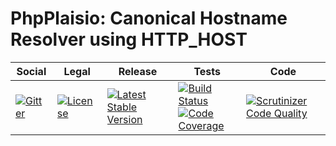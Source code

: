 # PhpPlaisio: Canonical Hostname Resolver using HTTP_HOST

<table>
<thead>
<tr>
<th>Social</th>
<th>Legal</th>
<th>Release</th>
<th>Tests</th>
<th>Code</th>
</tr>
</thead>
<tbody>
<tr>
<td>
<a href="https://gitter.im/PhpPlaisio/PhpPlaisio"><img src="https://badges.gitter.im/PhpPlaisio/PhpPlaisio.svg" alt="Gitter"/></a>
</td>
<td>
<a href="https://packagist.org/packages/plaisio/canonical-hostname-resolver-http-host"><img src="https://poser.pugx.org/plaisio/canonical-hostname-resolver-http-host/license" alt="License"/></a>
</td>
<td>
<a href="https://packagist.org/packages/plaisio/canonical-hostname-resolver-http-host"><img src="https://poser.pugx.org/plaisio/canonical-hostname-resolver-http-host/v/stable" alt="Latest Stable Version"/></a>
</td>
<td>
<a href="https://github.com/PhpPlaisio/canonical-hostname-resolver-http-host/actions/workflows/unit.yml"><img src="https://github.com/PhpPlaisio/canonical-hostname-resolver-http-host/actions/workflows/unit.yml/badge.svg" alt="Build Status"/></a><br/>
<a href="https://codecov.io/gh/PhpPlaisio/canonical-hostname-resolver-http-host"><img src="https://codecov.io/gh/PhpPlaisio/canonical-hostname-resolver-http-host/branch/master/graph/badge.svg" alt="Code Coverage"/></a>
</td>
<td>
<a href="https://scrutinizer-ci.com/g/PhpPlaisio/canonical-hostname-resolver-http-host/?branch=master"><img src="https://scrutinizer-ci.com/g/PhpPlaisio/canonical-hostname-resolver-http-host/badges/quality-score.png?b=master" alt="Scrutinizer Code Quality"/></a>
</td>
</tr>
</tbody>
</table>
